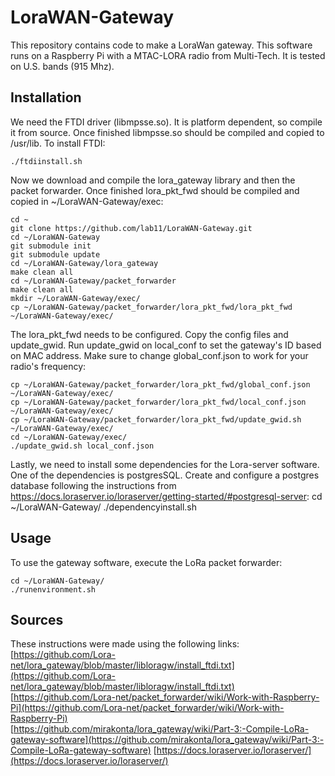 # LoraWAN-Gateway
This repository contains code to make a LoraWan gateway. This software runs on a Raspberry Pi with a MTAC-LORA radio from Multi-Tech. It is tested on U.S. bands (915 Mhz).

## Installation
We need the FTDI driver (libmpsse.so). It is platform dependent, so compile it from source. Once finished libmpsse.so should be compiled and copied to /usr/lib. To install FTDI:

    ./ftdiinstall.sh

Now we download and compile the lora_gateway library and then the packet forwarder. Once finished lora_pkt_fwd should be compiled and copied in ~/LoraWAN-Gateway/exec:

    cd ~
    git clone https://github.com/lab11/LoraWAN-Gateway.git
    cd ~/LoraWAN-Gateway
    git submodule init
    git submodule update
    cd ~/LoraWAN-Gateway/lora_gateway
    make clean all
    cd ~/LoraWAN-Gateway/packet_forwarder
    make clean all
    mkdir ~/LoraWAN-Gateway/exec/
    cp ~/LoraWAN-Gateway/packet_forwarder/lora_pkt_fwd/lora_pkt_fwd ~/LoraWAN-Gateway/exec/

The lora_pkt_fwd needs to be configured. Copy the config files and update_gwid. Run update_gwid on local_conf to set the gateway's ID based on MAC address. Make sure to change global_conf.json to work for your radio's frequency:

    cp ~/LoraWAN-Gateway/packet_forwarder/lora_pkt_fwd/global_conf.json ~/LoraWAN-Gateway/exec/
    cp ~/LoraWAN-Gateway/packet_forwarder/lora_pkt_fwd/local_conf.json ~/LoraWAN-Gateway/exec/
    cp ~/LoraWAN-Gateway/packet_forwarder/lora_pkt_fwd/update_gwid.sh ~/LoraWAN-Gateway/exec/
    cd ~/LoraWAN-Gateway/exec/
    ./update_gwid.sh local_conf.json    

Lastly, we need to install some dependencies for the Lora-server software. One of the dependencies is postgresSQL. Create and configure a postgres database following the instructions from https://docs.loraserver.io/loraserver/getting-started/#postgresql-server:
    cd ~/LoraWAN-Gateway/
    ./dependencyinstall.sh

## Usage
To use the gateway software, execute the LoRa packet forwarder:

    cd ~/LoraWAN-Gateway/
    ./runenvironment.sh


## Sources
These instructions were made using the following links:  
    [https://github.com/Lora-net/lora_gateway/blob/master/libloragw/install_ftdi.txt](https://github.com/Lora-net/lora_gateway/blob/master/libloragw/install_ftdi.txt)  
    [https://github.com/Lora-net/packet_forwarder/wiki/Work-with-Raspberry-Pi](https://github.com/Lora-net/packet_forwarder/wiki/Work-with-Raspberry-Pi)  
    [https://github.com/mirakonta/lora_gateway/wiki/Part-3:-Compile-LoRa-gateway-software](https://github.com/mirakonta/lora_gateway/wiki/Part-3:-Compile-LoRa-gateway-software) 
    [https://docs.loraserver.io/loraserver/](https://docs.loraserver.io/loraserver/)

